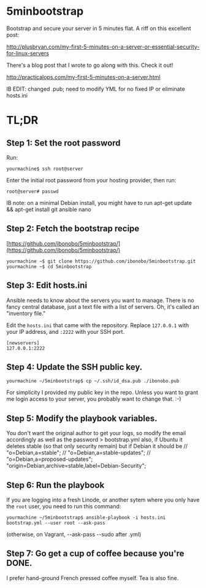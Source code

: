 5minbootstrap
=============

Bootstrap and secure your server in 5 minutes flat.  A riff on this excellent post:

http://plusbryan.com/my-first-5-minutes-on-a-server-or-essential-security-for-linux-servers


There's a blog post that I wrote to go along with this.  Check it out!

http://practicalops.com/my-first-5-minutes-on-a-server.html

IB EDIT: changed .pub; need to modify YML for no fixed IP or eliminate hosts.ini

TL;DR
=====

## Step 1: Set the root password

Run:

    yourmachine$ ssh root@server

Enter the initial root password from your hosting provider, then run:

	root@server# passwd
IB note: on a minimal Debian install, you might have to run apt-get update && apt-get install git ansible nano

## Step 2: Fetch the bootstrap recipe

[https://github.com/ibonobo/5minbootstrap/](https://github.com/ibonobo/5minbootstrap/)

    yourmachine ~$ git clone https://github.com/ibonobo/5minbootstrap.git
	yourmachine ~$ cd 5minbootstrap


## Step 3: Edit hosts.ini

Ansible needs to know about the servers you want to manage.  There is
no fancy central database, just a text file with a list of
servers.  Oh, it's called an "inventory file."

Edit the `hosts.ini` that came with the repository.  Replace
`127.0.0.1` with your IP address, and `:2222` with your SSH port.

    [newservers]
	127.0.0.1:2222
	

## Step 4: Update the SSH public key.

    yourmachine ~/5minbootstrap$ cp ~/.ssh/id_dsa.pub ./ibonobo.pub

For simplicity I provided my public key in the repo.  Unless you want
to grant me login access to your server, you probably want to change
that. :-)


## Step 5: Modify the playbook variables.

You don't want the original author to get your logs, so modify the email accordingly as well as the password > bootstrap.yml
also, if Ubuntu it deletes stable (so that only security remain) but if Debian it should be
//      "o=Debian,a=stable";
//      "o=Debian,a=stable-updates";
//      "o=Debian,a=proposed-updates";
        "origin=Debian,archive=stable,label=Debian-Security";


## Step 6: Run the playbook

If you are logging into a fresh Linode, or another sytem where you only have the `root` user, you need to run this command:

    yourmachine ~/5minbootstrap$ ansible-playbook -i hosts.ini bootstrap.yml --user root --ask-pass
(otherwise, on Vagrant, --ask-pass --sudo after .yml)
	
## Step 7: Go get a cup of coffee because you're DONE.

I prefer hand-ground French pressed coffee myself.  Tea is also fine.

